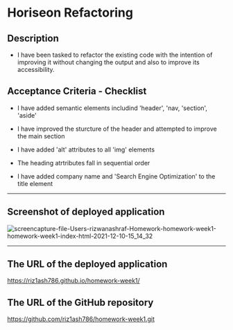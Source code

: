 # Horiseon Refactoring

## Description

- I have been tasked to refactor the existing code with the intention of improving it without changing the output and also to improve its accessibility.

## Acceptance Criteria - Checklist

- I have added semantic elements includind 'header', 'nav, 'section', 'aside'

- I have improved the sturcture of the header and attempted to improve the main section

- I have added 'alt' attributes to all 'img' elements

- The heading atrtributes fall in sequential order

- I have added company name and 'Search Engine Optimization' to the title element

---

## Screenshot of deployed application

![screencapture-file-Users-rizwanashraf-Homework-homework-week1-homework-week1-index-html-2021-12-10-15_14_32](https://user-images.githubusercontent.com/93995881/145607732-839a715a-99b1-4a81-b2fb-a087cddc70ab.png)

---

## The URL of the deployed application

https://riz1ash786.github.io/homework-week1/

## The URL of the GitHub repository

https://github.com/riz1ash786/homework-week1.git
